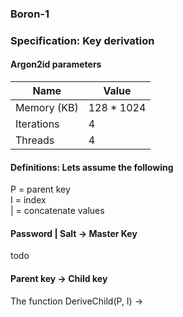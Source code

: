 ### Boron-1
### Specification: Key derivation
#### Argon2id parameters
| Name          | Value         |
| ------------- | ------------- |
| Memory (KB)   | 128 * 1024    |
| Iterations    | 4             |
| Threads       | 4             |
#### Definitions: Lets assume the following
P = parent key \
I = index \
| = concatenate values
#### Password | Salt &rarr; Master Key
todo
#### Parent key &rarr; Child key
The function DeriveChild(P, I) &rarr; 
